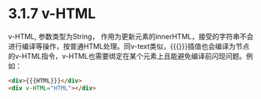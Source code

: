 <!--
 * @Author: zhanglingdi
 * @Date: 2019-12-03 16:34:55
 * @Email: 980583728@qq.com
 * @Company: Sinovatio
 * @version: v0.0.1
 * @LastEditors: zhanglingdi
 * @LastEditTime: 2019-12-03 17:05:16
 * @Description: test
 -->
# 3.1.7 v-HTML

v-HTML, 参数类型为String， 作用为更新元素的innerHTML，接受的字符串不会进行编译等操作，按普通HTML处理。同v-text类似，\{\{\{\}\}\}插值也会编译为节点的v-HTML指令，v-HTML也需要绑定在某个元素上且能避免编译前闪现问题。例如：

```html
<div>{{{HTML}}}</div>
<div v-HTML="HTML"></div>
```